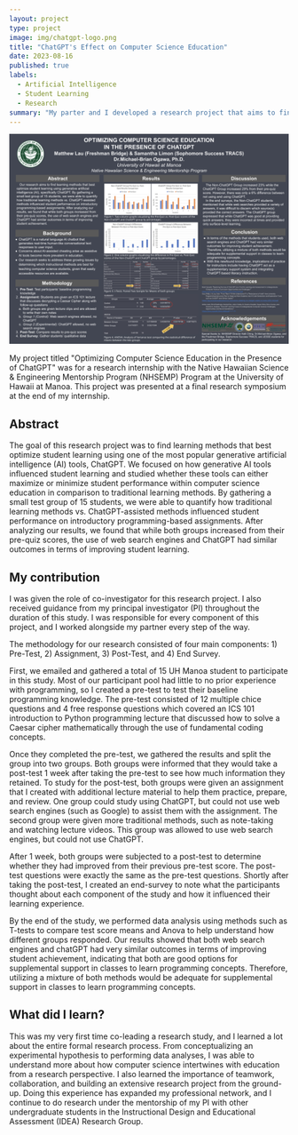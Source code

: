 ```yaml
---
layout: project
type: project
image: img/chatgpt-logo.png
title: "ChatGPT's Effect on Computer Science Education"
date: 2023-08-16
published: true
labels:
  - Artificial Intelligence
  - Student Learning
  - Research
summary: "My parter and I developed a research project that aims to find ways students can best optimize their learning using generative artificial intelligence (AI), specifically ChatGPT."
---
```


<div class="text-center p-4">
  <img width="800px" src="../img/chatgpt-research-poster.png" class="img-thumbnail" >
</div>

My project titled "Optimizing Computer Science Education in the Presence of ChatGPT" was for a research internship with the Native Hawaiian Science & Engineering Mentorship Program (NHSEMP) Program at the University of Hawaii at Manoa. This project was presented at a final research symposium at the end of my internship.

## Abstract
The goal of this research project was to find learning methods that best optimize student learning using one of the most popular generative artificial intelligence (AI) tools, ChatGPT. We focused on how generative AI tools influenced student learning and studied whether these tools can either maximize or minimize student performance within computer science education in comparison to traditional learning methods. By gathering a small test group of 15 students, we were able to quantify how traditional learning methods vs. ChatGPT-assisted methods influenced student performance on introductory programming-based assignments. After analyzing our results, we found that while both groups increased from their pre-quiz scores, the use of web search engines and ChatGPT had similar outcomes in terms of improving student learning.

## My contribution
I was given the role of co-investigator for this research project. I also received guidance from my principal investigator (PI) throughout the duration of this study. I was responsible for every component of this project, and I worked alongside my partner every step of the way.

The methodology for our research consisted of four main components: 1) Pre-Test, 2) Assignment, 3) Post-Test, and 4) End Survey. 

First, we emailed and gathered a total of 15 UH Manoa student to participate in this study. Most of our participant pool had little to no prior experience with programming, so I created a pre-test to test their baseline programming knowledge. The pre-test consisted of 12 multiple chice questions and 4 free response questions which covered an ICS 101 introduction to Python programming lecture that discussed how to solve a Caesar cipher mathematically through the use of fundamental coding concepts. 

Once they completed the pre-test, we gathered the results and split the group into two groups. Both groups were informed that they would take a post-test 1 week after taking the pre-test to see how much information they retained. To study for the post-test, both groups were given an assignment that I created with additional lecture material to help them practice, prepare, and review. One group could study using ChatGPT, but could not use web search engines (such as Google) to assist them with the assignment. The second group were given more traditional methods, such as note-taking and watching lecture videos. This group was allowed to use web search engines, but could not use ChatGPT.

After 1 week, both groups were subjected to a post-test to determine whether they had improved from their previous pre-test score. The post-test questions were exactly the same as the pre-test questions. Shortly after taking the post-test, I created an end-survey to note what the participants thought about each component of the study and how it influenced their learning experience.

By the end of the study, we performed data analysis using methods such as T-tests to compare test score means and Anova to help understand how different groups responded. Our results showed that both web search engines and chatGPT had very similar outcomes in terms of improving student achievement, indicating that both are good options for supplemental support in classes to learn programming concepts. Therefore, utilizing a mixture of both methods would be adequate for supplemental support in classes to learn programming concepts. 

## What did I learn?
This was my very first time co-leading a research study, and I learned a lot about the entire formal research process. From conceptualizing an experimental hypothesis to performing data analyses, I was able to understand more about how computer science intertwines with education from a research perspective. I also learned the importance of teamwork, collaboration, and building an extensive research project from the ground-up. Doing this experience has expanded my professional network, and I continue to do research under the mentorship of my PI with other undergraduate students in the Instructional Design and Educational Assessment (IDEA) Research Group.
